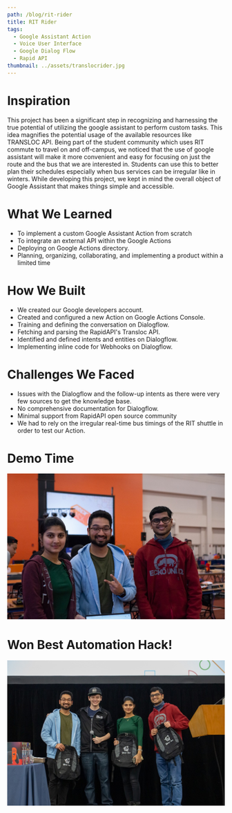 ```yaml
---
path: /blog/rit-rider
title: RIT Rider
tags:
  - Google Assistant Action
  - Voice User Interface
  - Google Dialog Flow
  - Rapid API
thumbnail: ../assets/translocrider.jpg
---
```

# Inspiration
This project has been a significant step in recognizing and harnessing the true potential of utilizing the google assistant to perform custom tasks. This idea magnifies the potential usage of the available resources like TRANSLOC API. Being part of the student community which uses RIT commute to travel on and off-campus, we noticed that the use of google assistant will make it more convenient and easy for focusing on just the route and the bus that we are interested in. Students can use this to better plan their schedules especially when bus services can be irregular like in winters. While developing this project, we kept in mind the overall object of Google Assistant that makes things simple and accessible.

# What We Learned
- To implement a custom Google Assistant Action from scratch
- To integrate an external API within the Google Actions
- Deploying on Google Actions directory.
- Planning, organizing, collaborating, and implementing a product within a limited time

# How We Built
- We created our Google developers account.
- Created and configured a new Action on Google Actions Console.
- Training and defining the conversation on Dialogflow.
- Fetching and parsing the RapidAPI's Transloc API.
- Identified and defined intents and entities on Dialogflow.
- Implementing inline code for Webhooks on Dialogflow.

# Challenges We Faced
- Issues with the Dialogflow and the follow-up intents as there were very few sources to get the knowledge base.
- No comprehensive documentation for Dialogflow.
- Minimal support from RapidAPI open source community
- We had to rely on the irregular real-time bus timings of the RIT shuttle in order to test our Action.

# Demo Time
![Picture containing a photo of the team presenting a demo.](../assets/RiderDemo.jpeg)

# Won Best Automation Hack!
![Picture containing a photo of the team on the stage receiving the award.](../assets/RiderCeremony.jpeg)
